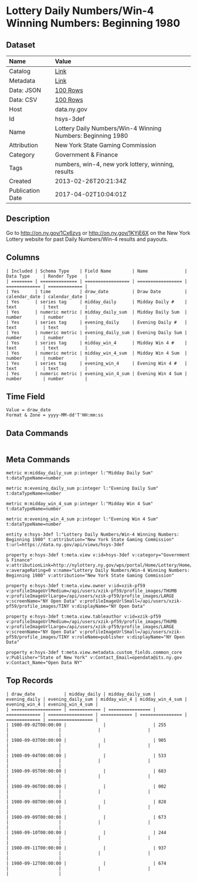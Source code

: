 # Lottery Daily Numbers/Win-4 Winning Numbers: Beginning 1980

## Dataset

| Name | Value |
| :--- | :---- |
| Catalog | [Link](https://catalog.data.gov/dataset/lottery-daily-numbers-win-4-winning-numbers-beginning-1980) |
| Metadata | [Link](https://data.ny.gov/api/views/hsys-3def) |
| Data: JSON | [100 Rows](https://data.ny.gov/api/views/hsys-3def/rows.json?max_rows=100) |
| Data: CSV | [100 Rows](https://data.ny.gov/api/views/hsys-3def/rows.csv?max_rows=100) |
| Host | data.ny.gov |
| Id | hsys-3def |
| Name | Lottery Daily Numbers/Win-4 Winning Numbers: Beginning 1980 |
| Attribution | New York State Gaming Commission |
| Category | Government & Finance |
| Tags | numbers, win-4, new york lottery, winning, results |
| Created | 2013-02-26T20:21:34Z |
| Publication Date | 2017-04-02T10:04:01Z |

## Description

Go to http://on.ny.gov/1Cx6zvs or http://on.ny.gov/1KYjE6X on the New York Lottery website for past Daily Numbers/Win-4 results and payouts.

## Columns

```ls
| Included | Schema Type    | Field Name        | Name              | Data Type     | Render Type   |
| ======== | ============== | ================= | ================= | ============= | ============= |
| Yes      | time           | draw_date         | Draw Date         | calendar_date | calendar_date |
| Yes      | series tag     | midday_daily      | Midday Daily #    | text          | text          |
| Yes      | numeric metric | midday_daily_sum  | Midday Daily Sum  | number        | number        |
| Yes      | series tag     | evening_daily     | Evening Daily #   | text          | text          |
| Yes      | numeric metric | evening_daily_sum | Evening Daily Sum | number        | number        |
| Yes      | series tag     | midday_win_4      | Midday Win 4 #    | text          | text          |
| Yes      | numeric metric | midday_win_4_sum  | Midday Win 4 Sum  | number        | number        |
| Yes      | series tag     | evening_win_4     | Evening Win 4 #   | text          | text          |
| Yes      | numeric metric | evening_win_4_sum | Evening Win 4 Sum | number        | number        |
```

## Time Field

```ls
Value = draw_date
Format & Zone = yyyy-MM-dd'T'HH:mm:ss
```

## Data Commands

```ls
```

## Meta Commands

```ls
metric m:midday_daily_sum p:integer l:"Midday Daily Sum" t:dataTypeName=number

metric m:evening_daily_sum p:integer l:"Evening Daily Sum" t:dataTypeName=number

metric m:midday_win_4_sum p:integer l:"Midday Win 4 Sum" t:dataTypeName=number

metric m:evening_win_4_sum p:integer l:"Evening Win 4 Sum" t:dataTypeName=number

entity e:hsys-3def l:"Lottery Daily Numbers/Win-4 Winning Numbers: Beginning 1980" t:attribution="New York State Gaming Commission" t:url=https://data.ny.gov/api/views/hsys-3def

property e:hsys-3def t:meta.view v:id=hsys-3def v:category="Government & Finance" v:attributionLink=http://nylottery.ny.gov/wps/portal/Home/Lottery/Home/YOUR+LOTTERY/Drawing+Results/drawing+results/ v:averageRating=0 v:name="Lottery Daily Numbers/Win-4 Winning Numbers: Beginning 1980" v:attribution="New York State Gaming Commission"

property e:hsys-3def t:meta.view.owner v:id=xzik-pf59 v:profileImageUrlMedium=/api/users/xzik-pf59/profile_images/THUMB v:profileImageUrlLarge=/api/users/xzik-pf59/profile_images/LARGE v:screenName="NY Open Data" v:profileImageUrlSmall=/api/users/xzik-pf59/profile_images/TINY v:displayName="NY Open Data"

property e:hsys-3def t:meta.view.tableauthor v:id=xzik-pf59 v:profileImageUrlMedium=/api/users/xzik-pf59/profile_images/THUMB v:profileImageUrlLarge=/api/users/xzik-pf59/profile_images/LARGE v:screenName="NY Open Data" v:profileImageUrlSmall=/api/users/xzik-pf59/profile_images/TINY v:roleName=publisher v:displayName="NY Open Data"

property e:hsys-3def t:meta.view.metadata.custom_fields.common_core v:Publisher="State of New York" v:Contact_Email=opendata@its.ny.gov v:Contact_Name="Open Data NY"
```

## Top Records

```ls
| draw_date           | midday_daily | midday_daily_sum | evening_daily | evening_daily_sum | midday_win_4 | midday_win_4_sum | evening_win_4 | evening_win_4_sum | 
| =================== | ============ | ================ | ============= | ================= | ============ | ================ | ============= | ================= | 
| 1980-09-02T00:00:00 |              |                  | 255           |                   |              |                  |               |                   | 
| 1980-09-03T00:00:00 |              |                  | 905           |                   |              |                  |               |                   | 
| 1980-09-04T00:00:00 |              |                  | 533           |                   |              |                  |               |                   | 
| 1980-09-05T00:00:00 |              |                  | 683           |                   |              |                  |               |                   | 
| 1980-09-06T00:00:00 |              |                  | 002           |                   |              |                  |               |                   | 
| 1980-09-08T00:00:00 |              |                  | 828           |                   |              |                  |               |                   | 
| 1980-09-09T00:00:00 |              |                  | 673           |                   |              |                  |               |                   | 
| 1980-09-10T00:00:00 |              |                  | 244           |                   |              |                  |               |                   | 
| 1980-09-11T00:00:00 |              |                  | 937           |                   |              |                  |               |                   | 
| 1980-09-12T00:00:00 |              |                  | 674           |                   |              |                  |               |                   | 
```